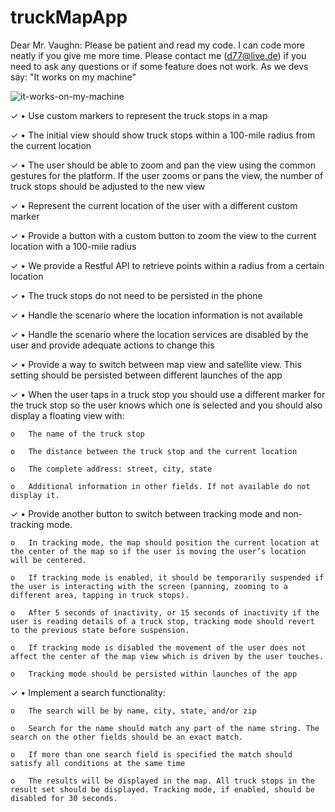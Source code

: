# truckMapApp
Dear Mr. Vaughn: 
    Please be patient and read my code. I can code more neatly if you give me more time. Please contact me (d77@live.de) if you need to ask any questions
    or if some feature does not work. As we devs say: "It works on my machine"
     
![it-works-on-my-machine](https://user-images.githubusercontent.com/42528802/44319702-75a2d000-a40b-11e8-9455-617c80963413.jpg)
    


  ✓ •	Use custom markers to represent  the truck stops in a map

  ✓ •	The initial view should show truck stops within a 100-mile radius from the current location

  ✓ •	The user should be able to zoom and pan the view using the common gestures for the platform. If the user zooms or pans the view, the number of truck stops should be adjusted to the new view  

  ✓ •	Represent the current location of the user with a different custom marker

  ✓ •	Provide a button with a custom button to zoom the view to the current location with a 100-mile radius 

  ✓ •	We provide a Restful API to retrieve points within a radius from a certain location 

  ✓ •	The truck stops do not need to be persisted in the phone

  ✓ •	Handle the scenario where the location information is not available

  ✓ •	Handle the scenario where the location services are disabled by the user and provide adequate actions to change this 

  ✓ •	Provide a way to switch between map view and satellite view. This setting should be persisted between different launches of the app

  ✓ •	When the user taps in a truck stop you should use a different marker for the truck stop so the user knows which one is selected and you should also display a floating view with:

    o	The name of the truck stop

    o	The distance between the truck stop and the current location

    o	The complete address: street, city, state 

    o	Additional information in other fields. If not available do not display it.

  ✓ •	Provide another button to switch between tracking mode and non-tracking mode. 

    o	In tracking mode, the map should position the current location at the center of the map so if the user is moving the user’s location will be centered. 

    o	If tracking mode is enabled, it should be temporarily suspended if the user is interacting with the screen (panning, zooming to a different area, tapping in truck stops). 

    o	After 5 seconds of inactivity, or 15 seconds of inactivity if the user is reading details of a truck stop, tracking mode should revert to the previous state before suspension. 

    o	If tracking mode is disabled the movement of the user does not affect the center of the map view which is driven by the user touches. 

    o	Tracking mode should be persisted within launches of the app 

  ✓ •	Implement a search functionality:

    o	The search will be by name, city, state, and/or zip

    o	Search for the name should match any part of the name string. The search on the other fields should be an exact match. 

    o	If more than one search field is specified the match should satisfy all conditions at the same time

    o	The results will be displayed in the map. All truck stops in the result set should be displayed. Tracking mode, if enabled, should be disabled for 30 seconds. 
